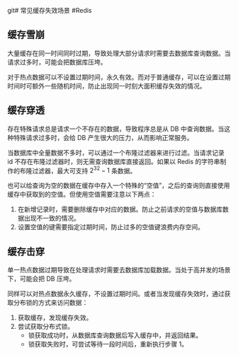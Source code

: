 git# 常见缓存失效场景
#Redis 

## 缓存雪崩

大量缓存在同一时间同时过期，导致处理大部分请求时需要去数据库查询数据。当请求过多时，可能会把数据库压垮。

对于热点数据可以不设置过期时间，永久有效。而对于普通缓存，可以在设置过期时间时可额外一些随机时间，防止出现同一时刻大面积缓存失效的情况。

## 缓存穿透

存在特殊请求总是请求一个不存在的数据，导致程序总是从 DB 中查询数据。当这种特殊请求过多时，会给 DB 产生很大的压力，从而影响正常服务。

当数据库中全量数据不多时，可以通过一个布隆过滤器来进行过滤。当请求记录 id 不存在布隆过滤器时，则无需查询数据库直接返回。如果以 Redis 的字符串制作的布隆过滤器，最大可支持 $2^{32}-1$ 条数据。

也可以给查询为空的数据在缓存中存入一个特殊的“空值”，之后的查询则直接使用缓存中获取到的空值。但使用空值需要注意以下两点：

1. 在新增记录时，需要删除缓存中对应的数据。防止之前请求的空值与数据库数据出现不一致的情况。
2. 设置空值的键需要指定过期时间，防止过多的空值键浪费内存空间。

## 缓存击穿

单一热点数据过期导致在处理请求时需要去数据库加载数据。当处于高并发的场景下，可能会把 DB 压垮。

同样可以对热点数据永久缓存，不设置过期时间。或者当发现缓存失效时，通过获取分布锁的方式来访问数据：

1. 获取缓存，发现缓存失效。
2. 尝试获取分布式锁。
	+ 锁获取成功时，从数据库查询数据后写入缓存中，并返回结果。
	+ 锁获取失败时，可尝试等待一段时间后，重新执行步骤 1。